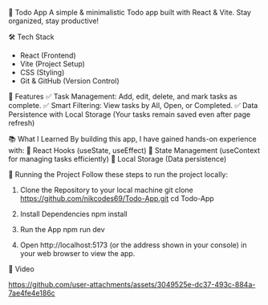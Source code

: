 📌 Todo App
A simple & minimalistic Todo app built with React & Vite. Stay organized, stay productive!

🛠️ Tech Stack
- React (Frontend)
- Vite (Project Setup)
- CSS (Styling)
- Git & GitHub (Version Control)

🚀 Features
✅ Task Management: Add, edit, delete, and mark tasks as complete.
✅ Smart Filtering: View tasks by All, Open, or Completed.
✅ Data Persistence with Local Storage (Your tasks remain saved even after page refresh)

📚 What I Learned
By building this app, I have gained hands-on experience with:
🔹 React Hooks (useState, useEffect)
🔹 State Management (useContext for managing tasks efficiently)
🔹 Local Storage (Data persistence)

🚦 Running the Project
Follow these steps to run the project locally:

1. Clone the Repository to your local machine
   git clone https://github.com/nikcodes69/Todo-App.git
   cd Todo-App

2. Install Dependencies
   npm install

3. Run the App
   npm run dev

4. Open http://localhost:5173 (or the address shown in your console) in your web browser to view the app.

🍿 Video

https://github.com/user-attachments/assets/3049525e-dc37-493c-884a-7ae4fe4e186c



